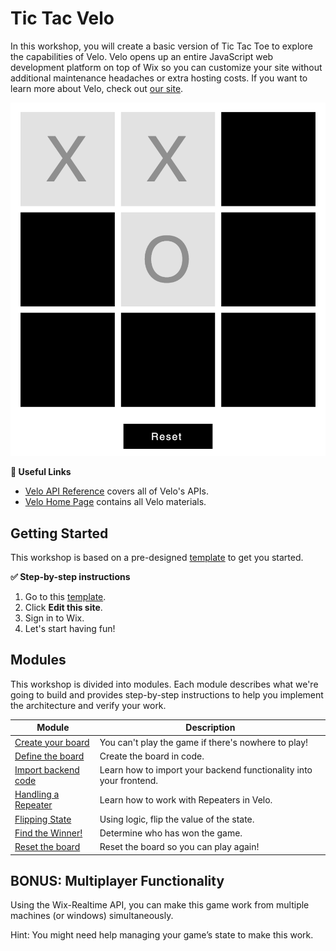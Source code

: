 # Tic Tac Velo

In this workshop, you will create a basic version of Tic Tac Toe to explore the capabilities of Velo. Velo opens up an entire JavaScript web development platform on top of Wix so you can customize your site without additional maintenance headaches or extra hosting costs. If you want to learn more about Velo, check out [our site](https://www.wix.com/Velo/).

![example tic tac toe board](assets/board.png)

**:link: Useful Links**

- [Velo API Reference](https://www.wix.com/velo/reference/) covers all of Velo's APIs.
- [Velo Home Page](https://www.wix.com/velo) contains all Velo materials.

## Getting Started

This workshop is based on a pre-designed [template](https://editor.wix.com/html/editor/web/renderer/new?siteId=72c7b3fd-f542-4767-9335-11d43f701759&metaSiteId=5077a8f1-2276-4aa1-95f1-cb7ad4197772&autoDevMode=true) to get you started.

**:white_check_mark: Step-by-step instructions**

1. Go to this [template](https://editor.wix.com/html/editor/web/renderer/new?siteId=72c7b3fd-f542-4767-9335-11d43f701759&metaSiteId=5077a8f1-2276-4aa1-95f1-cb7ad4197772&autoDevMode=true).
2. Click **Edit this site**.
3. Sign in to Wix.
4. Let's start having fun!

## Modules

This workshop is divided into modules. Each module describes what we're going to build and provides step-by-step instructions to help you implement the architecture and verify your work.

| Module                                                                       | Description                                                               |
| ---------------------------------------------------------------------------- | ------------------------------------------------------------------------- |
| [Create your board](docs/CREATE_BOARD.md)           | You can't play the game if there's nowhere to play!                         |
| [Define the board](docs/DEFINE_BOARD.md)           | Create the board in code.                       |
| [Import backend code](docs/IMPORT_BE.md)           | Learn how to import your backend functionality into your frontend.                    |
| [Handling a Repeater](docs/HANDLE_REPEATER.md)           | Learn how to work with Repeaters in Velo.                     |
| [Flipping State](docs/FLIP_STATE.md)           | Using logic, flip the value of the state.                      |
| [Find the Winner!](docs/FIND_WINNER.md)           | Determine who has won the game.                    |
| [Reset the board](docs/RESET_LOGIC.md)           | Reset the board so you can play again!                     |


## BONUS: Multiplayer Functionality

Using the Wix-Realtime API, you can make this game work from multiple machines (or windows) simultaneously.

Hint: You might need help managing your game’s state to make this work.
